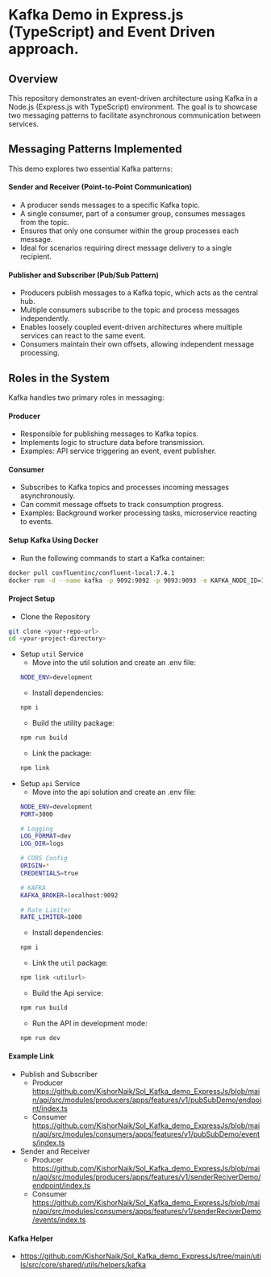# Kafka Demo in Express.js (TypeScript) and Event Driven approach.

## Overview
This repository demonstrates an event-driven architecture using Kafka in a Node.js (Express.js with TypeScript) environment. The goal is to showcase two messaging patterns to facilitate asynchronous communication between services.

## Messaging Patterns Implemented
This demo explores two essential Kafka patterns:

#### Sender and Receiver (Point-to-Point Communication)
- A producer sends messages to a specific Kafka topic.
- A single consumer, part of a consumer group, consumes messages from the topic.
- Ensures that only one consumer within the group processes each message.
- Ideal for scenarios requiring direct message delivery to a single recipient.

#### Publisher and Subscriber (Pub/Sub Pattern)
- Producers publish messages to a Kafka topic, which acts as the central hub.
- Multiple consumers subscribe to the topic and process messages independently.
- Enables loosely coupled event-driven architectures where multiple services can react to the same event.
- Consumers maintain their own offsets, allowing independent message processing.

## Roles in the System
Kafka handles two primary roles in messaging:
#### Producer
- Responsible for publishing messages to Kafka topics.
- Implements logic to structure data before transmission.
- Examples: API service triggering an event, event publisher.

#### Consumer
- Subscribes to Kafka topics and processes incoming messages asynchronously.
- Can commit message offsets to track consumption progress.
- Examples: Background worker processing tasks, microservice reacting to events.

#### Setup Kafka Using Docker
- Run the following commands to start a Kafka container:
```bash
docker pull confluentinc/confluent-local:7.4.1
docker run -d --name kafka -p 9092:9092 -p 9093:9093 -e KAFKA_NODE_ID=1 -e KAFKA_PROCESS_ROLES="broker,controller" -e KAFKA_LISTENER_SECURITY_PROTOCOL_MAP="PLAINTEXT:PLAINTEXT,CONTROLLER:PLAINTEXT" -e KAFKA_LISTENERS="PLAINTEXT://0.0.0.0:9092,CONTROLLER://0.0.0.0:9093" -e KAFKA_ADVERTISED_LISTENERS="PLAINTEXT://localhost:9092" -e KAFKA_CONTROLLER_QUORUM_VOTERS="1@localhost:9093" confluentinc/confluent-local:7.4.1

```

#### Project Setup
- Clone the Repository
```bash
git clone <your-repo-url>
cd <your-project-directory>
``` 
- Setup `util` Service
    - Move into the util solution and create an .env file:
    ```bash
    NODE_ENV=development
    ```
    - Install dependencies:
    ```bash
    npm i
    ```
    - Build the utility package:
    ```bash
    npm run build
    ```
    - Link the package:
    ```bash
    npm link
    ```
- Setup `api` Service
    - Move into the api solution and create an .env file:
    ```bash
    NODE_ENV=development
    PORT=3000

    # Logging
    LOG_FORMAT=dev
    LOG_DIR=logs

    # CORS Config
    ORIGIN=*
    CREDENTIALS=true

    # KAFKA
    KAFKA_BROKER=localhost:9092

    # Rate Limiter
    RATE_LIMITER=1000
    ```
    - Install dependencies:
    ```bash
    npm i
    ```
    - Link the `util` package:
    ```bash
    npm link <utilurl>
    ```
    - Build the Api service:
    ```bash
    npm run build
    ```
    - Run the API in development mode:
    ```bash
    npm run dev
    ```

#### Example Link
- Publish and Subscriber
    - Producer
        https://github.com/KishorNaik/Sol_Kafka_demo_ExpressJs/blob/main/api/src/modules/producers/apps/features/v1/pubSubDemo/endpoint/index.ts
    - Consumer
        https://github.com/KishorNaik/Sol_Kafka_demo_ExpressJs/blob/main/api/src/modules/consumers/apps/features/v1/pubSubDemo/events/index.ts
- Sender and Receiver
    - Producer
        https://github.com/KishorNaik/Sol_Kafka_demo_ExpressJs/blob/main/api/src/modules/producers/apps/features/v1/senderReciverDemo/endpoint/index.ts
    - Consumer
        https://github.com/KishorNaik/Sol_Kafka_demo_ExpressJs/blob/main/api/src/modules/consumers/apps/features/v1/senderReciverDemo/events/index.ts

#### Kafka Helper
- https://github.com/KishorNaik/Sol_Kafka_demo_ExpressJs/tree/main/utils/src/core/shared/utils/helpers/kafka